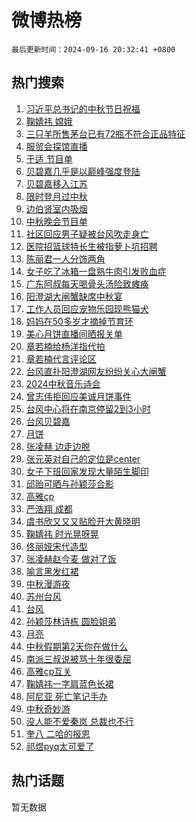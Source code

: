 # 微博热榜

`最后更新时间：2024-09-16 20:32:41 +0800`

## 热门搜索

1. [习近平总书记的中秋节日祝福](https://m.weibo.cn/search?containerid=100103type%3D1%26t%3D10%26q%3D%23%E4%B9%A0%E8%BF%91%E5%B9%B3%E6%80%BB%E4%B9%A6%E8%AE%B0%E7%9A%84%E4%B8%AD%E7%A7%8B%E8%8A%82%E6%97%A5%E7%A5%9D%E7%A6%8F%23&stream_entry_id=51&isnewpage=1&extparam=seat%3D1%26cate%3D10103%26q%3D%2523%25E4%25B9%25A0%25E8%25BF%2591%25E5%25B9%25B3%25E6%2580%25BB%25E4%25B9%25A6%25E8%25AE%25B0%25E7%259A%2584%25E4%25B8%25AD%25E7%25A7%258B%25E8%258A%2582%25E6%2597%25A5%25E7%25A5%259D%25E7%25A6%258F%2523%26dgr%3D0%26filter_type%3Drealtimehot%26stream_entry_id%3D51%26c_type%3D51%26pos%3D0%26display_time%3D1726489960%26pre_seqid%3D17264899601380123658467)
1. [鞠婧祎 嫦娥](https://m.weibo.cn/search?containerid=100103type%3D1%26t%3D10%26q%3D%E9%9E%A0%E5%A9%A7%E7%A5%8E+%E5%AB%A6%E5%A8%A5&stream_entry_id=31&isnewpage=1&extparam=seat%3D1%26realpos%3D1%26q%3D%25E9%259E%25A0%25E5%25A9%25A7%25E7%25A5%258E%2520%25E5%25AB%25A6%25E5%25A8%25A5%26dgr%3D0%26filter_type%3Drealtimehot%26c_type%3D31%26flag%3D1%26band_rank%3D1%26cate%3D5001%26stream_entry_id%3D31%26lcate%3D5001%26pos%3D0%26display_time%3D1726489960%26pre_seqid%3D17264899601380123658467)
1. [三只羊所售茅台已有72瓶不符合正品特征](https://m.weibo.cn/search?containerid=100103type%3D1%26t%3D10%26q%3D%23%E4%B8%89%E5%8F%AA%E7%BE%8A%E6%89%80%E5%94%AE%E8%8C%85%E5%8F%B0%E5%B7%B2%E6%9C%8972%E7%93%B6%E4%B8%8D%E7%AC%A6%E5%90%88%E6%AD%A3%E5%93%81%E7%89%B9%E5%BE%81%23&stream_entry_id=31&isnewpage=1&extparam=seat%3D1%26realpos%3D2%26q%3D%2523%25E4%25B8%2589%25E5%258F%25AA%25E7%25BE%258A%25E6%2589%2580%25E5%2594%25AE%25E8%258C%2585%25E5%258F%25B0%25E5%25B7%25B2%25E6%259C%258972%25E7%2593%25B6%25E4%25B8%258D%25E7%25AC%25A6%25E5%2590%2588%25E6%25AD%25A3%25E5%2593%2581%25E7%2589%25B9%25E5%25BE%2581%2523%26dgr%3D0%26filter_type%3Drealtimehot%26c_type%3D31%26flag%3D1%26band_rank%3D2%26cate%3D5001%26stream_entry_id%3D31%26lcate%3D5001%26pos%3D1%26display_time%3D1726489960%26pre_seqid%3D17264899601380123658467)
1. [服贸会探馆直播](https://m.weibo.cn/search?containerid=100103type%3D1%26t%3D10%26q%3D%23%E6%9C%8D%E8%B4%B8%E4%BC%9A%E6%8E%A2%E9%A6%86%E7%9B%B4%E6%92%AD%23&stream_entry_id=31&isnewpage=1&extparam=seat%3D1%26realpos%3D3%26q%3D%2523%25E6%259C%258D%25E8%25B4%25B8%25E4%25BC%259A%25E6%258E%25A2%25E9%25A6%2586%25E7%259B%25B4%25E6%2592%25AD%2523%26dgr%3D0%26filter_type%3Drealtimehot%26c_type%3D31%26flag%3D0%26band_rank%3D3%26cate%3D5001%26stream_entry_id%3D31%26lcate%3D5001%26pos%3D2%26display_time%3D1726489960%26pre_seqid%3D17264899601380123658467)
1. [于适 节目单](https://m.weibo.cn/search?containerid=100103type%3D1%26t%3D10%26q%3D%E4%BA%8E%E9%80%82+%E8%8A%82%E7%9B%AE%E5%8D%95&stream_entry_id=31&isnewpage=1&extparam=seat%3D1%26realpos%3D4%26q%3D%25E4%25BA%258E%25E9%2580%2582%2520%25E8%258A%2582%25E7%259B%25AE%25E5%258D%2595%26dgr%3D0%26filter_type%3Drealtimehot%26c_type%3D31%26flag%3D1%26band_rank%3D4%26cate%3D5001%26stream_entry_id%3D31%26lcate%3D5001%26pos%3D3%26display_time%3D1726489960%26pre_seqid%3D17264899601380123658467)
1. [贝碧嘉几乎是以巅峰强度登陆](https://m.weibo.cn/search?containerid=100103type%3D1%26t%3D10%26q%3D%23%E8%B4%9D%E7%A2%A7%E5%98%89%E5%87%A0%E4%B9%8E%E6%98%AF%E4%BB%A5%E5%B7%85%E5%B3%B0%E5%BC%BA%E5%BA%A6%E7%99%BB%E9%99%86%23&stream_entry_id=31&isnewpage=1&extparam=seat%3D1%26realpos%3D5%26q%3D%2523%25E8%25B4%259D%25E7%25A2%25A7%25E5%2598%2589%25E5%2587%25A0%25E4%25B9%258E%25E6%2598%25AF%25E4%25BB%25A5%25E5%25B7%2585%25E5%25B3%25B0%25E5%25BC%25BA%25E5%25BA%25A6%25E7%2599%25BB%25E9%2599%2586%2523%26dgr%3D0%26filter_type%3Drealtimehot%26c_type%3D31%26flag%3D2%26band_rank%3D5%26cate%3D5001%26stream_entry_id%3D31%26lcate%3D5001%26pos%3D4%26display_time%3D1726489960%26pre_seqid%3D17264899601380123658467)
1. [贝碧嘉移入江苏](https://m.weibo.cn/search?containerid=100103type%3D1%26t%3D10%26q%3D%23%E8%B4%9D%E7%A2%A7%E5%98%89%E7%A7%BB%E5%85%A5%E6%B1%9F%E8%8B%8F%23&stream_entry_id=31&isnewpage=1&extparam=seat%3D1%26realpos%3D6%26q%3D%2523%25E8%25B4%259D%25E7%25A2%25A7%25E5%2598%2589%25E7%25A7%25BB%25E5%2585%25A5%25E6%25B1%259F%25E8%258B%258F%2523%26dgr%3D0%26filter_type%3Drealtimehot%26c_type%3D31%26flag%3D0%26band_rank%3D6%26cate%3D5001%26stream_entry_id%3D31%26lcate%3D5001%26pos%3D5%26display_time%3D1726489960%26pre_seqid%3D17264899601380123658467)
1. [限时登月过中秋](https://m.weibo.cn/search?containerid=100103type%3D1%26t%3D10%26q%3D%23%E9%99%90%E6%97%B6%E7%99%BB%E6%9C%88%E8%BF%87%E4%B8%AD%E7%A7%8B%23&stream_entry_id=31&isnewpage=1&extparam=seat%3D1%26q%3D%2523%25E9%2599%2590%25E6%2597%25B6%25E7%2599%25BB%25E6%259C%2588%25E8%25BF%2587%25E4%25B8%25AD%25E7%25A7%258B%2523%26dgr%3D0%26filter_type%3Drealtimehot%26adid%3D255494%26c_type%3D31%26band_rank%3D7%26cate%3D5001%26is_ad_pos%3D1%26stream_entry_id%3D31%26lcate%3D5001%26pos%3D6%26display_time%3D1726489960%26pre_seqid%3D17264899601380123658467)
1. [边伯贤室内吸烟](https://m.weibo.cn/search?containerid=100103type%3D1%26t%3D10%26q%3D%E8%BE%B9%E4%BC%AF%E8%B4%A4%E5%AE%A4%E5%86%85%E5%90%B8%E7%83%9F&stream_entry_id=31&isnewpage=1&extparam=seat%3D1%26realpos%3D7%26q%3D%25E8%25BE%25B9%25E4%25BC%25AF%25E8%25B4%25A4%25E5%25AE%25A4%25E5%2586%2585%25E5%2590%25B8%25E7%2583%259F%26dgr%3D0%26filter_type%3Drealtimehot%26c_type%3D31%26flag%3D1%26band_rank%3D7%26cate%3D5001%26stream_entry_id%3D31%26lcate%3D5001%26pos%3D7%26display_time%3D1726489960%26pre_seqid%3D17264899601380123658467)
1. [中秋晚会节目单](https://m.weibo.cn/search?containerid=100103type%3D1%26t%3D10%26q%3D%23%E4%B8%AD%E7%A7%8B%E6%99%9A%E4%BC%9A%E8%8A%82%E7%9B%AE%E5%8D%95%23&stream_entry_id=31&isnewpage=1&extparam=seat%3D1%26realpos%3D8%26q%3D%2523%25E4%25B8%25AD%25E7%25A7%258B%25E6%2599%259A%25E4%25BC%259A%25E8%258A%2582%25E7%259B%25AE%25E5%258D%2595%2523%26dgr%3D0%26filter_type%3Drealtimehot%26c_type%3D31%26flag%3D0%26band_rank%3D8%26cate%3D5001%26stream_entry_id%3D31%26lcate%3D5001%26pos%3D8%26display_time%3D1726489960%26pre_seqid%3D17264899601380123658467)
1. [社区回应男子疑被台风吹走身亡](https://m.weibo.cn/search?containerid=100103type%3D1%26t%3D10%26q%3D%23%E7%A4%BE%E5%8C%BA%E5%9B%9E%E5%BA%94%E7%94%B7%E5%AD%90%E7%96%91%E8%A2%AB%E5%8F%B0%E9%A3%8E%E5%90%B9%E8%B5%B0%E8%BA%AB%E4%BA%A1%23&stream_entry_id=31&isnewpage=1&extparam=seat%3D1%26realpos%3D9%26q%3D%2523%25E7%25A4%25BE%25E5%258C%25BA%25E5%259B%259E%25E5%25BA%2594%25E7%2594%25B7%25E5%25AD%2590%25E7%2596%2591%25E8%25A2%25AB%25E5%258F%25B0%25E9%25A3%258E%25E5%2590%25B9%25E8%25B5%25B0%25E8%25BA%25AB%25E4%25BA%25A1%2523%26dgr%3D0%26filter_type%3Drealtimehot%26c_type%3D31%26flag%3D0%26band_rank%3D9%26cate%3D5001%26stream_entry_id%3D31%26lcate%3D5001%26pos%3D9%26display_time%3D1726489960%26pre_seqid%3D17264899601380123658467)
1. [医院招篮球特长生被指萝卜坑招聘](https://m.weibo.cn/search?containerid=100103type%3D1%26t%3D10%26q%3D%23%E5%8C%BB%E9%99%A2%E6%8B%9B%E7%AF%AE%E7%90%83%E7%89%B9%E9%95%BF%E7%94%9F%E8%A2%AB%E6%8C%87%E8%90%9D%E5%8D%9C%E5%9D%91%E6%8B%9B%E8%81%98%23&stream_entry_id=31&isnewpage=1&extparam=seat%3D1%26realpos%3D10%26q%3D%2523%25E5%258C%25BB%25E9%2599%25A2%25E6%258B%259B%25E7%25AF%25AE%25E7%2590%2583%25E7%2589%25B9%25E9%2595%25BF%25E7%2594%259F%25E8%25A2%25AB%25E6%258C%2587%25E8%2590%259D%25E5%258D%259C%25E5%259D%2591%25E6%258B%259B%25E8%2581%2598%2523%26dgr%3D0%26filter_type%3Drealtimehot%26c_type%3D31%26flag%3D1%26band_rank%3D10%26cate%3D5001%26stream_entry_id%3D31%26lcate%3D5001%26pos%3D10%26display_time%3D1726489960%26pre_seqid%3D17264899601380123658467)
1. [陈丽君一人分饰两角](https://m.weibo.cn/search?containerid=100103type%3D1%26t%3D10%26q%3D%E9%99%88%E4%B8%BD%E5%90%9B%E4%B8%80%E4%BA%BA%E5%88%86%E9%A5%B0%E4%B8%A4%E8%A7%92&stream_entry_id=31&isnewpage=1&extparam=seat%3D1%26realpos%3D11%26q%3D%25E9%2599%2588%25E4%25B8%25BD%25E5%2590%259B%25E4%25B8%2580%25E4%25BA%25BA%25E5%2588%2586%25E9%25A5%25B0%25E4%25B8%25A4%25E8%25A7%2592%26dgr%3D0%26filter_type%3Drealtimehot%26c_type%3D31%26flag%3D1%26band_rank%3D11%26cate%3D5001%26stream_entry_id%3D31%26lcate%3D5001%26pos%3D11%26display_time%3D1726489960%26pre_seqid%3D17264899601380123658467)
1. [女子吃了冰箱一盘熟牛肉引发败血症](https://m.weibo.cn/search?containerid=100103type%3D1%26t%3D10%26q%3D%23%E5%A5%B3%E5%AD%90%E5%90%83%E4%BA%86%E5%86%B0%E7%AE%B1%E4%B8%80%E7%9B%98%E7%86%9F%E7%89%9B%E8%82%89%E5%BC%95%E5%8F%91%E8%B4%A5%E8%A1%80%E7%97%87%23&stream_entry_id=31&isnewpage=1&extparam=seat%3D1%26realpos%3D12%26q%3D%2523%25E5%25A5%25B3%25E5%25AD%2590%25E5%2590%2583%25E4%25BA%2586%25E5%2586%25B0%25E7%25AE%25B1%25E4%25B8%2580%25E7%259B%2598%25E7%2586%259F%25E7%2589%259B%25E8%2582%2589%25E5%25BC%2595%25E5%258F%2591%25E8%25B4%25A5%25E8%25A1%2580%25E7%2597%2587%2523%26dgr%3D0%26filter_type%3Drealtimehot%26c_type%3D31%26flag%3D2%26band_rank%3D12%26cate%3D5001%26stream_entry_id%3D31%26lcate%3D5001%26pos%3D12%26display_time%3D1726489960%26pre_seqid%3D17264899601380123658467)
1. [广东阿叔每天喝骨头汤险致瘫痪](https://m.weibo.cn/search?containerid=100103type%3D1%26t%3D10%26q%3D%23%E5%B9%BF%E4%B8%9C%E9%98%BF%E5%8F%94%E6%AF%8F%E5%A4%A9%E5%96%9D%E9%AA%A8%E5%A4%B4%E6%B1%A4%E9%99%A9%E8%87%B4%E7%98%AB%E7%97%AA%23&stream_entry_id=31&isnewpage=1&extparam=seat%3D1%26realpos%3D13%26q%3D%2523%25E5%25B9%25BF%25E4%25B8%259C%25E9%2598%25BF%25E5%258F%2594%25E6%25AF%258F%25E5%25A4%25A9%25E5%2596%259D%25E9%25AA%25A8%25E5%25A4%25B4%25E6%25B1%25A4%25E9%2599%25A9%25E8%2587%25B4%25E7%2598%25AB%25E7%2597%25AA%2523%26dgr%3D0%26filter_type%3Drealtimehot%26c_type%3D31%26flag%3D1%26band_rank%3D13%26cate%3D5001%26stream_entry_id%3D31%26lcate%3D5001%26pos%3D13%26display_time%3D1726489960%26pre_seqid%3D17264899601380123658467)
1. [阳澄湖大闸蟹缺席中秋宴](https://m.weibo.cn/search?containerid=100103type%3D1%26t%3D10%26q%3D%23%E9%98%B3%E6%BE%84%E6%B9%96%E5%A4%A7%E9%97%B8%E8%9F%B9%E7%BC%BA%E5%B8%AD%E4%B8%AD%E7%A7%8B%E5%AE%B4%23&stream_entry_id=31&isnewpage=1&extparam=seat%3D1%26realpos%3D14%26q%3D%2523%25E9%2598%25B3%25E6%25BE%2584%25E6%25B9%2596%25E5%25A4%25A7%25E9%2597%25B8%25E8%259F%25B9%25E7%25BC%25BA%25E5%25B8%25AD%25E4%25B8%25AD%25E7%25A7%258B%25E5%25AE%25B4%2523%26dgr%3D0%26filter_type%3Drealtimehot%26c_type%3D31%26flag%3D1%26band_rank%3D14%26cate%3D5001%26stream_entry_id%3D31%26lcate%3D5001%26pos%3D14%26display_time%3D1726489960%26pre_seqid%3D17264899601380123658467)
1. [工作人员回应宠物乐园现熊猫犬](https://m.weibo.cn/search?containerid=100103type%3D1%26t%3D10%26q%3D%23%E5%B7%A5%E4%BD%9C%E4%BA%BA%E5%91%98%E5%9B%9E%E5%BA%94%E5%AE%A0%E7%89%A9%E4%B9%90%E5%9B%AD%E7%8E%B0%E7%86%8A%E7%8C%AB%E7%8A%AC%23&stream_entry_id=31&isnewpage=1&extparam=seat%3D1%26realpos%3D15%26q%3D%2523%25E5%25B7%25A5%25E4%25BD%259C%25E4%25BA%25BA%25E5%2591%2598%25E5%259B%259E%25E5%25BA%2594%25E5%25AE%25A0%25E7%2589%25A9%25E4%25B9%2590%25E5%259B%25AD%25E7%258E%25B0%25E7%2586%258A%25E7%258C%25AB%25E7%258A%25AC%2523%26dgr%3D0%26filter_type%3Drealtimehot%26c_type%3D31%26flag%3D1%26band_rank%3D15%26cate%3D5001%26stream_entry_id%3D31%26lcate%3D5001%26pos%3D15%26display_time%3D1726489960%26pre_seqid%3D17264899601380123658467)
1. [妈妈在50多岁才摘掉节育环](https://m.weibo.cn/search?containerid=100103type%3D1%26t%3D10%26q%3D%E5%A6%88%E5%A6%88%E5%9C%A850%E5%A4%9A%E5%B2%81%E6%89%8D%E6%91%98%E6%8E%89%E8%8A%82%E8%82%B2%E7%8E%AF&stream_entry_id=31&isnewpage=1&extparam=seat%3D1%26realpos%3D16%26q%3D%25E5%25A6%2588%25E5%25A6%2588%25E5%259C%25A850%25E5%25A4%259A%25E5%25B2%2581%25E6%2589%258D%25E6%2591%2598%25E6%258E%2589%25E8%258A%2582%25E8%2582%25B2%25E7%258E%25AF%26dgr%3D0%26filter_type%3Drealtimehot%26c_type%3D31%26flag%3D1%26band_rank%3D16%26cate%3D5001%26stream_entry_id%3D31%26lcate%3D5001%26pos%3D16%26display_time%3D1726489960%26pre_seqid%3D17264899601380123658467)
1. [美心月饼直播间晒报关单](https://m.weibo.cn/search?containerid=100103type%3D1%26t%3D10%26q%3D%23%E7%BE%8E%E5%BF%83%E6%9C%88%E9%A5%BC%E7%9B%B4%E6%92%AD%E9%97%B4%E6%99%92%E6%8A%A5%E5%85%B3%E5%8D%95%23&stream_entry_id=31&isnewpage=1&extparam=seat%3D1%26realpos%3D17%26q%3D%2523%25E7%25BE%258E%25E5%25BF%2583%25E6%259C%2588%25E9%25A5%25BC%25E7%259B%25B4%25E6%2592%25AD%25E9%2597%25B4%25E6%2599%2592%25E6%258A%25A5%25E5%2585%25B3%25E5%258D%2595%2523%26dgr%3D0%26filter_type%3Drealtimehot%26c_type%3D31%26flag%3D2%26band_rank%3D17%26cate%3D5001%26stream_entry_id%3D31%26lcate%3D5001%26pos%3D17%26display_time%3D1726489960%26pre_seqid%3D17264899601380123658467)
1. [章若楠给杨洋指代拍](https://m.weibo.cn/search?containerid=100103type%3D1%26t%3D10%26q%3D%23%E7%AB%A0%E8%8B%A5%E6%A5%A0%E7%BB%99%E6%9D%A8%E6%B4%8B%E6%8C%87%E4%BB%A3%E6%8B%8D%23&stream_entry_id=31&isnewpage=1&extparam=seat%3D1%26realpos%3D18%26q%3D%2523%25E7%25AB%25A0%25E8%258B%25A5%25E6%25A5%25A0%25E7%25BB%2599%25E6%259D%25A8%25E6%25B4%258B%25E6%258C%2587%25E4%25BB%25A3%25E6%258B%258D%2523%26dgr%3D0%26filter_type%3Drealtimehot%26c_type%3D31%26flag%3D1%26band_rank%3D18%26cate%3D5001%26stream_entry_id%3D31%26lcate%3D5001%26pos%3D18%26display_time%3D1726489960%26pre_seqid%3D17264899601380123658467)
1. [章若楠代言评论区](https://m.weibo.cn/search?containerid=100103type%3D1%26t%3D10%26q%3D%E7%AB%A0%E8%8B%A5%E6%A5%A0%E4%BB%A3%E8%A8%80%E8%AF%84%E8%AE%BA%E5%8C%BA&stream_entry_id=31&isnewpage=1&extparam=seat%3D1%26realpos%3D19%26q%3D%25E7%25AB%25A0%25E8%258B%25A5%25E6%25A5%25A0%25E4%25BB%25A3%25E8%25A8%2580%25E8%25AF%2584%25E8%25AE%25BA%25E5%258C%25BA%26dgr%3D0%26filter_type%3Drealtimehot%26c_type%3D31%26flag%3D1%26band_rank%3D19%26cate%3D5001%26stream_entry_id%3D31%26lcate%3D5001%26pos%3D19%26display_time%3D1726489960%26pre_seqid%3D17264899601380123658467)
1. [台风直扑阳澄湖网友纷纷关心大闸蟹](https://m.weibo.cn/search?containerid=100103type%3D1%26t%3D10%26q%3D%23%E5%8F%B0%E9%A3%8E%E7%9B%B4%E6%89%91%E9%98%B3%E6%BE%84%E6%B9%96%E7%BD%91%E5%8F%8B%E7%BA%B7%E7%BA%B7%E5%85%B3%E5%BF%83%E5%A4%A7%E9%97%B8%E8%9F%B9%23&stream_entry_id=31&isnewpage=1&extparam=seat%3D1%26realpos%3D20%26q%3D%2523%25E5%258F%25B0%25E9%25A3%258E%25E7%259B%25B4%25E6%2589%2591%25E9%2598%25B3%25E6%25BE%2584%25E6%25B9%2596%25E7%25BD%2591%25E5%258F%258B%25E7%25BA%25B7%25E7%25BA%25B7%25E5%2585%25B3%25E5%25BF%2583%25E5%25A4%25A7%25E9%2597%25B8%25E8%259F%25B9%2523%26dgr%3D0%26filter_type%3Drealtimehot%26c_type%3D31%26flag%3D1%26band_rank%3D20%26cate%3D5001%26stream_entry_id%3D31%26lcate%3D5001%26pos%3D20%26display_time%3D1726489960%26pre_seqid%3D17264899601380123658467)
1. [2024中秋音乐诗会](https://m.weibo.cn/search?containerid=100103type%3D1%26t%3D10%26q%3D%232024%E4%B8%AD%E7%A7%8B%E9%9F%B3%E4%B9%90%E8%AF%97%E4%BC%9A%23&stream_entry_id=31&isnewpage=1&extparam=seat%3D1%26realpos%3D21%26q%3D%25232024%25E4%25B8%25AD%25E7%25A7%258B%25E9%259F%25B3%25E4%25B9%2590%25E8%25AF%2597%25E4%25BC%259A%2523%26dgr%3D0%26filter_type%3Drealtimehot%26c_type%3D31%26flag%3D1%26band_rank%3D21%26cate%3D5001%26stream_entry_id%3D31%26lcate%3D5001%26pos%3D21%26display_time%3D1726489960%26pre_seqid%3D17264899601380123658467)
1. [曾志伟拒回应美诚月饼事件](https://m.weibo.cn/search?containerid=100103type%3D1%26t%3D10%26q%3D%E6%9B%BE%E5%BF%97%E4%BC%9F%E6%8B%92%E5%9B%9E%E5%BA%94%E7%BE%8E%E8%AF%9A%E6%9C%88%E9%A5%BC%E4%BA%8B%E4%BB%B6&stream_entry_id=31&isnewpage=1&extparam=seat%3D1%26realpos%3D22%26q%3D%25E6%259B%25BE%25E5%25BF%2597%25E4%25BC%259F%25E6%258B%2592%25E5%259B%259E%25E5%25BA%2594%25E7%25BE%258E%25E8%25AF%259A%25E6%259C%2588%25E9%25A5%25BC%25E4%25BA%258B%25E4%25BB%25B6%26dgr%3D0%26filter_type%3Drealtimehot%26c_type%3D31%26flag%3D2%26band_rank%3D22%26cate%3D5001%26stream_entry_id%3D31%26lcate%3D5001%26pos%3D22%26display_time%3D1726489960%26pre_seqid%3D17264899601380123658467)
1. [台风中心将在南京停留2到3小时](https://m.weibo.cn/search?containerid=100103type%3D1%26t%3D10%26q%3D%23%E5%8F%B0%E9%A3%8E%E4%B8%AD%E5%BF%83%E5%B0%86%E5%9C%A8%E5%8D%97%E4%BA%AC%E5%81%9C%E7%95%992%E5%88%B03%E5%B0%8F%E6%97%B6%23&stream_entry_id=31&isnewpage=1&extparam=seat%3D1%26realpos%3D23%26q%3D%2523%25E5%258F%25B0%25E9%25A3%258E%25E4%25B8%25AD%25E5%25BF%2583%25E5%25B0%2586%25E5%259C%25A8%25E5%258D%2597%25E4%25BA%25AC%25E5%2581%259C%25E7%2595%25992%25E5%2588%25B03%25E5%25B0%258F%25E6%2597%25B6%2523%26dgr%3D0%26filter_type%3Drealtimehot%26c_type%3D31%26flag%3D0%26band_rank%3D23%26cate%3D5001%26stream_entry_id%3D31%26lcate%3D5001%26pos%3D23%26display_time%3D1726489960%26pre_seqid%3D17264899601380123658467)
1. [台风贝碧嘉](https://m.weibo.cn/search?containerid=100103type%3D1%26t%3D10%26q%3D%E5%8F%B0%E9%A3%8E%E8%B4%9D%E7%A2%A7%E5%98%89&stream_entry_id=31&isnewpage=1&extparam=seat%3D1%26realpos%3D24%26q%3D%25E5%258F%25B0%25E9%25A3%258E%25E8%25B4%259D%25E7%25A2%25A7%25E5%2598%2589%26dgr%3D0%26filter_type%3Drealtimehot%26c_type%3D31%26flag%3D0%26band_rank%3D24%26cate%3D5001%26stream_entry_id%3D31%26lcate%3D5001%26pos%3D24%26display_time%3D1726489960%26pre_seqid%3D17264899601380123658467)
1. [月饼](https://m.weibo.cn/search?containerid=100103type%3D1%26t%3D10%26q%3D%E6%9C%88%E9%A5%BC&stream_entry_id=31&isnewpage=1&extparam=seat%3D1%26realpos%3D25%26q%3D%25E6%259C%2588%25E9%25A5%25BC%26dgr%3D0%26filter_type%3Drealtimehot%26c_type%3D31%26flag%3D1%26band_rank%3D25%26cate%3D5001%26stream_entry_id%3D31%26lcate%3D5001%26pos%3D25%26display_time%3D1726489960%26pre_seqid%3D17264899601380123658467)
1. [张凌赫 边走边脱](https://m.weibo.cn/search?containerid=100103type%3D1%26t%3D10%26q%3D%E5%BC%A0%E5%87%8C%E8%B5%AB+%E8%BE%B9%E8%B5%B0%E8%BE%B9%E8%84%B1&stream_entry_id=31&isnewpage=1&extparam=seat%3D1%26realpos%3D26%26q%3D%25E5%25BC%25A0%25E5%2587%258C%25E8%25B5%25AB%2520%25E8%25BE%25B9%25E8%25B5%25B0%25E8%25BE%25B9%25E8%2584%25B1%26dgr%3D0%26filter_type%3Drealtimehot%26c_type%3D31%26flag%3D1%26band_rank%3D26%26cate%3D5001%26stream_entry_id%3D31%26lcate%3D5001%26pos%3D26%26display_time%3D1726489960%26pre_seqid%3D17264899601380123658467)
1. [张元英对自己的定位是center](https://m.weibo.cn/search?containerid=100103type%3D1%26t%3D10%26q%3D%23%E5%BC%A0%E5%85%83%E8%8B%B1%E5%AF%B9%E8%87%AA%E5%B7%B1%E7%9A%84%E5%AE%9A%E4%BD%8D%E6%98%AFcenter%23&stream_entry_id=31&isnewpage=1&extparam=seat%3D1%26realpos%3D27%26q%3D%2523%25E5%25BC%25A0%25E5%2585%2583%25E8%258B%25B1%25E5%25AF%25B9%25E8%2587%25AA%25E5%25B7%25B1%25E7%259A%2584%25E5%25AE%259A%25E4%25BD%258D%25E6%2598%25AFcenter%2523%26dgr%3D0%26filter_type%3Drealtimehot%26c_type%3D31%26flag%3D0%26band_rank%3D27%26cate%3D5001%26stream_entry_id%3D31%26lcate%3D5001%26pos%3D27%26display_time%3D1726489960%26pre_seqid%3D17264899601380123658467)
1. [女子下班回家发现大量陌生脚印](https://m.weibo.cn/search?containerid=100103type%3D1%26t%3D10%26q%3D%23%E5%A5%B3%E5%AD%90%E4%B8%8B%E7%8F%AD%E5%9B%9E%E5%AE%B6%E5%8F%91%E7%8E%B0%E5%A4%A7%E9%87%8F%E9%99%8C%E7%94%9F%E8%84%9A%E5%8D%B0%23&stream_entry_id=31&isnewpage=1&extparam=seat%3D1%26realpos%3D28%26q%3D%2523%25E5%25A5%25B3%25E5%25AD%2590%25E4%25B8%258B%25E7%258F%25AD%25E5%259B%259E%25E5%25AE%25B6%25E5%258F%2591%25E7%258E%25B0%25E5%25A4%25A7%25E9%2587%258F%25E9%2599%258C%25E7%2594%259F%25E8%2584%259A%25E5%258D%25B0%2523%26dgr%3D0%26filter_type%3Drealtimehot%26c_type%3D31%26flag%3D0%26band_rank%3D28%26cate%3D5001%26stream_entry_id%3D31%26lcate%3D5001%26pos%3D28%26display_time%3D1726489960%26pre_seqid%3D17264899601380123658467)
1. [邱贻可晒与孙颖莎合影](https://m.weibo.cn/search?containerid=100103type%3D1%26t%3D10%26q%3D%E9%82%B1%E8%B4%BB%E5%8F%AF%E6%99%92%E4%B8%8E%E5%AD%99%E9%A2%96%E8%8E%8E%E5%90%88%E5%BD%B1&stream_entry_id=31&isnewpage=1&extparam=seat%3D1%26realpos%3D29%26q%3D%25E9%2582%25B1%25E8%25B4%25BB%25E5%258F%25AF%25E6%2599%2592%25E4%25B8%258E%25E5%25AD%2599%25E9%25A2%2596%25E8%258E%258E%25E5%2590%2588%25E5%25BD%25B1%26dgr%3D0%26filter_type%3Drealtimehot%26c_type%3D31%26flag%3D0%26band_rank%3D29%26cate%3D5001%26stream_entry_id%3D31%26lcate%3D5001%26pos%3D29%26display_time%3D1726489960%26pre_seqid%3D17264899601380123658467)
1. [高雅cp](https://m.weibo.cn/search?containerid=100103type%3D1%26t%3D10%26q%3D%23%E9%AB%98%E9%9B%85cp%23&stream_entry_id=31&isnewpage=1&extparam=seat%3D1%26realpos%3D30%26q%3D%2523%25E9%25AB%2598%25E9%259B%2585cp%2523%26dgr%3D0%26filter_type%3Drealtimehot%26c_type%3D31%26flag%3D0%26band_rank%3D30%26cate%3D5001%26stream_entry_id%3D31%26lcate%3D5001%26pos%3D30%26display_time%3D1726489960%26pre_seqid%3D17264899601380123658467)
1. [严浩翔 成都](https://m.weibo.cn/search?containerid=100103type%3D1%26t%3D10%26q%3D%E4%B8%A5%E6%B5%A9%E7%BF%94+%E6%88%90%E9%83%BD&stream_entry_id=31&isnewpage=1&extparam=seat%3D1%26realpos%3D31%26q%3D%25E4%25B8%25A5%25E6%25B5%25A9%25E7%25BF%2594%2520%25E6%2588%2590%25E9%2583%25BD%26dgr%3D0%26filter_type%3Drealtimehot%26c_type%3D31%26flag%3D1%26band_rank%3D31%26cate%3D5001%26stream_entry_id%3D31%26lcate%3D5001%26pos%3D31%26display_time%3D1726489960%26pre_seqid%3D17264899601380123658467)
1. [虞书欣又又又贴脸开大黄晓明](https://m.weibo.cn/search?containerid=100103type%3D1%26t%3D10%26q%3D%E8%99%9E%E4%B9%A6%E6%AC%A3%E5%8F%88%E5%8F%88%E5%8F%88%E8%B4%B4%E8%84%B8%E5%BC%80%E5%A4%A7%E9%BB%84%E6%99%93%E6%98%8E&stream_entry_id=31&isnewpage=1&extparam=seat%3D1%26realpos%3D32%26q%3D%25E8%2599%259E%25E4%25B9%25A6%25E6%25AC%25A3%25E5%258F%2588%25E5%258F%2588%25E5%258F%2588%25E8%25B4%25B4%25E8%2584%25B8%25E5%25BC%2580%25E5%25A4%25A7%25E9%25BB%2584%25E6%2599%2593%25E6%2598%258E%26dgr%3D0%26filter_type%3Drealtimehot%26c_type%3D31%26flag%3D1%26band_rank%3D32%26cate%3D5001%26stream_entry_id%3D31%26lcate%3D5001%26pos%3D32%26display_time%3D1726489960%26pre_seqid%3D17264899601380123658467)
1. [鞠婧祎 时光晃呀晃](https://m.weibo.cn/search?containerid=100103type%3D1%26t%3D10%26q%3D%E9%9E%A0%E5%A9%A7%E7%A5%8E+%E6%97%B6%E5%85%89%E6%99%83%E5%91%80%E6%99%83&stream_entry_id=31&isnewpage=1&extparam=seat%3D1%26realpos%3D33%26q%3D%25E9%259E%25A0%25E5%25A9%25A7%25E7%25A5%258E%2520%25E6%2597%25B6%25E5%2585%2589%25E6%2599%2583%25E5%2591%2580%25E6%2599%2583%26dgr%3D0%26filter_type%3Drealtimehot%26c_type%3D31%26flag%3D1%26band_rank%3D33%26cate%3D5001%26stream_entry_id%3D31%26lcate%3D5001%26pos%3D33%26display_time%3D1726489960%26pre_seqid%3D17264899601380123658467)
1. [佟丽娅宋代造型](https://m.weibo.cn/search?containerid=100103type%3D1%26t%3D10%26q%3D%E4%BD%9F%E4%B8%BD%E5%A8%85%E5%AE%8B%E4%BB%A3%E9%80%A0%E5%9E%8B&stream_entry_id=31&isnewpage=1&extparam=seat%3D1%26realpos%3D34%26q%3D%25E4%25BD%259F%25E4%25B8%25BD%25E5%25A8%2585%25E5%25AE%258B%25E4%25BB%25A3%25E9%2580%25A0%25E5%259E%258B%26dgr%3D0%26filter_type%3Drealtimehot%26c_type%3D31%26flag%3D1%26band_rank%3D34%26cate%3D5001%26stream_entry_id%3D31%26lcate%3D5001%26pos%3D34%26display_time%3D1726489960%26pre_seqid%3D17264899601380123658467)
1. [张凌赫赵今麦 做对了饭](https://m.weibo.cn/search?containerid=100103type%3D1%26t%3D10%26q%3D%E5%BC%A0%E5%87%8C%E8%B5%AB%E8%B5%B5%E4%BB%8A%E9%BA%A6+%E5%81%9A%E5%AF%B9%E4%BA%86%E9%A5%AD&stream_entry_id=31&isnewpage=1&extparam=seat%3D1%26realpos%3D35%26q%3D%25E5%25BC%25A0%25E5%2587%258C%25E8%25B5%25AB%25E8%25B5%25B5%25E4%25BB%258A%25E9%25BA%25A6%2520%25E5%2581%259A%25E5%25AF%25B9%25E4%25BA%2586%25E9%25A5%25AD%26dgr%3D0%26filter_type%3Drealtimehot%26c_type%3D31%26flag%3D0%26band_rank%3D35%26cate%3D5001%26stream_entry_id%3D31%26lcate%3D5001%26pos%3D35%26display_time%3D1726489960%26pre_seqid%3D17264899601380123658467)
1. [喻言黑发红裙](https://m.weibo.cn/search?containerid=100103type%3D1%26t%3D10%26q%3D%23%E5%96%BB%E8%A8%80%E9%BB%91%E5%8F%91%E7%BA%A2%E8%A3%99%23&stream_entry_id=31&isnewpage=1&extparam=seat%3D1%26realpos%3D36%26q%3D%2523%25E5%2596%25BB%25E8%25A8%2580%25E9%25BB%2591%25E5%258F%2591%25E7%25BA%25A2%25E8%25A3%2599%2523%26dgr%3D0%26filter_type%3Drealtimehot%26c_type%3D31%26flag%3D1%26band_rank%3D36%26cate%3D5001%26stream_entry_id%3D31%26lcate%3D5001%26pos%3D36%26display_time%3D1726489960%26pre_seqid%3D17264899601380123658467)
1. [中秋漫游夜](https://m.weibo.cn/search?containerid=100103type%3D1%26t%3D10%26q%3D%E4%B8%AD%E7%A7%8B%E6%BC%AB%E6%B8%B8%E5%A4%9C&stream_entry_id=31&isnewpage=1&extparam=seat%3D1%26realpos%3D37%26q%3D%25E4%25B8%25AD%25E7%25A7%258B%25E6%25BC%25AB%25E6%25B8%25B8%25E5%25A4%259C%26dgr%3D0%26filter_type%3Drealtimehot%26c_type%3D31%26flag%3D1%26band_rank%3D37%26cate%3D5001%26stream_entry_id%3D31%26lcate%3D5001%26pos%3D37%26display_time%3D1726489960%26pre_seqid%3D17264899601380123658467)
1. [苏州台风](https://m.weibo.cn/search?containerid=100103type%3D1%26t%3D10%26q%3D%E8%8B%8F%E5%B7%9E%E5%8F%B0%E9%A3%8E&stream_entry_id=31&isnewpage=1&extparam=seat%3D1%26realpos%3D38%26q%3D%25E8%258B%258F%25E5%25B7%259E%25E5%258F%25B0%25E9%25A3%258E%26dgr%3D0%26filter_type%3Drealtimehot%26c_type%3D31%26flag%3D0%26band_rank%3D38%26cate%3D5001%26stream_entry_id%3D31%26lcate%3D5001%26pos%3D38%26display_time%3D1726489960%26pre_seqid%3D17264899601380123658467)
1. [台风](https://m.weibo.cn/search?containerid=100103type%3D1%26t%3D10%26q%3D%E5%8F%B0%E9%A3%8E&stream_entry_id=31&isnewpage=1&extparam=seat%3D1%26realpos%3D39%26q%3D%25E5%258F%25B0%25E9%25A3%258E%26dgr%3D0%26filter_type%3Drealtimehot%26c_type%3D31%26flag%3D0%26band_rank%3D39%26cate%3D5001%26stream_entry_id%3D31%26lcate%3D5001%26pos%3D39%26display_time%3D1726489960%26pre_seqid%3D17264899601380123658467)
1. [孙颖莎林诗栋 圆脸姐弟](https://m.weibo.cn/search?containerid=100103type%3D1%26t%3D10%26q%3D%E5%AD%99%E9%A2%96%E8%8E%8E%E6%9E%97%E8%AF%97%E6%A0%8B+%E5%9C%86%E8%84%B8%E5%A7%90%E5%BC%9F&stream_entry_id=31&isnewpage=1&extparam=seat%3D1%26realpos%3D40%26q%3D%25E5%25AD%2599%25E9%25A2%2596%25E8%258E%258E%25E6%259E%2597%25E8%25AF%2597%25E6%25A0%258B%2520%25E5%259C%2586%25E8%2584%25B8%25E5%25A7%2590%25E5%25BC%259F%26dgr%3D0%26filter_type%3Drealtimehot%26c_type%3D31%26flag%3D0%26band_rank%3D40%26cate%3D5001%26stream_entry_id%3D31%26lcate%3D5001%26pos%3D40%26display_time%3D1726489960%26pre_seqid%3D17264899601380123658467)
1. [月亮](https://m.weibo.cn/search?containerid=100103type%3D1%26t%3D10%26q%3D%E6%9C%88%E4%BA%AE&stream_entry_id=31&isnewpage=1&extparam=seat%3D1%26realpos%3D41%26q%3D%25E6%259C%2588%25E4%25BA%25AE%26dgr%3D0%26filter_type%3Drealtimehot%26c_type%3D31%26flag%3D1%26band_rank%3D41%26cate%3D5001%26stream_entry_id%3D31%26lcate%3D5001%26pos%3D41%26display_time%3D1726489960%26pre_seqid%3D17264899601380123658467)
1. [中秋假期第2天你在做什么](https://m.weibo.cn/search?containerid=100103type%3D1%26t%3D10%26q%3D%23%E4%B8%AD%E7%A7%8B%E5%81%87%E6%9C%9F%E7%AC%AC2%E5%A4%A9%E4%BD%A0%E5%9C%A8%E5%81%9A%E4%BB%80%E4%B9%88%23&stream_entry_id=31&isnewpage=1&extparam=seat%3D1%26realpos%3D42%26q%3D%2523%25E4%25B8%25AD%25E7%25A7%258B%25E5%2581%2587%25E6%259C%259F%25E7%25AC%25AC2%25E5%25A4%25A9%25E4%25BD%25A0%25E5%259C%25A8%25E5%2581%259A%25E4%25BB%2580%25E4%25B9%2588%2523%26dgr%3D0%26filter_type%3Drealtimehot%26c_type%3D31%26flag%3D0%26band_rank%3D42%26cate%3D5001%26stream_entry_id%3D31%26lcate%3D5001%26pos%3D42%26display_time%3D1726489960%26pre_seqid%3D17264899601380123658467)
1. [南派三叔说被骂十年很委屈](https://m.weibo.cn/search?containerid=100103type%3D1%26t%3D10%26q%3D%23%E5%8D%97%E6%B4%BE%E4%B8%89%E5%8F%94%E8%AF%B4%E8%A2%AB%E9%AA%82%E5%8D%81%E5%B9%B4%E5%BE%88%E5%A7%94%E5%B1%88%23&stream_entry_id=31&isnewpage=1&extparam=seat%3D1%26realpos%3D43%26q%3D%2523%25E5%258D%2597%25E6%25B4%25BE%25E4%25B8%2589%25E5%258F%2594%25E8%25AF%25B4%25E8%25A2%25AB%25E9%25AA%2582%25E5%258D%2581%25E5%25B9%25B4%25E5%25BE%2588%25E5%25A7%2594%25E5%25B1%2588%2523%26dgr%3D0%26filter_type%3Drealtimehot%26c_type%3D31%26flag%3D0%26band_rank%3D43%26cate%3D5001%26stream_entry_id%3D31%26lcate%3D5001%26pos%3D43%26display_time%3D1726489960%26pre_seqid%3D17264899601380123658467)
1. [高雅cp互关](https://m.weibo.cn/search?containerid=100103type%3D1%26t%3D10%26q%3D%E9%AB%98%E9%9B%85cp%E4%BA%92%E5%85%B3&stream_entry_id=31&isnewpage=1&extparam=seat%3D1%26realpos%3D44%26q%3D%25E9%25AB%2598%25E9%259B%2585cp%25E4%25BA%2592%25E5%2585%25B3%26dgr%3D0%26filter_type%3Drealtimehot%26c_type%3D31%26flag%3D1%26band_rank%3D44%26cate%3D5001%26stream_entry_id%3D31%26lcate%3D5001%26pos%3D44%26display_time%3D1726489960%26pre_seqid%3D17264899601380123658467)
1. [鞠婧祎一字肩蓝色长裙](https://m.weibo.cn/search?containerid=100103type%3D1%26t%3D10%26q%3D%23%E9%9E%A0%E5%A9%A7%E7%A5%8E%E4%B8%80%E5%AD%97%E8%82%A9%E8%93%9D%E8%89%B2%E9%95%BF%E8%A3%99%23&stream_entry_id=31&isnewpage=1&extparam=seat%3D1%26realpos%3D45%26q%3D%2523%25E9%259E%25A0%25E5%25A9%25A7%25E7%25A5%258E%25E4%25B8%2580%25E5%25AD%2597%25E8%2582%25A9%25E8%2593%259D%25E8%2589%25B2%25E9%2595%25BF%25E8%25A3%2599%2523%26dgr%3D0%26filter_type%3Drealtimehot%26c_type%3D31%26flag%3D1%26band_rank%3D45%26cate%3D5001%26stream_entry_id%3D31%26lcate%3D5001%26pos%3D45%26display_time%3D1726489960%26pre_seqid%3D17264899601380123658467)
1. [阿尼亚 死亡笔记手办](https://m.weibo.cn/search?containerid=100103type%3D1%26t%3D10%26q%3D%E9%98%BF%E5%B0%BC%E4%BA%9A+%E6%AD%BB%E4%BA%A1%E7%AC%94%E8%AE%B0%E6%89%8B%E5%8A%9E&stream_entry_id=31&isnewpage=1&extparam=seat%3D1%26realpos%3D46%26q%3D%25E9%2598%25BF%25E5%25B0%25BC%25E4%25BA%259A%2520%25E6%25AD%25BB%25E4%25BA%25A1%25E7%25AC%2594%25E8%25AE%25B0%25E6%2589%258B%25E5%258A%259E%26dgr%3D0%26filter_type%3Drealtimehot%26c_type%3D31%26flag%3D1%26band_rank%3D46%26cate%3D5001%26stream_entry_id%3D31%26lcate%3D5001%26pos%3D46%26display_time%3D1726489960%26pre_seqid%3D17264899601380123658467)
1. [中秋奇妙游](https://m.weibo.cn/search?containerid=100103type%3D1%26t%3D10%26q%3D%E4%B8%AD%E7%A7%8B%E5%A5%87%E5%A6%99%E6%B8%B8&stream_entry_id=31&isnewpage=1&extparam=seat%3D1%26realpos%3D47%26q%3D%25E4%25B8%25AD%25E7%25A7%258B%25E5%25A5%2587%25E5%25A6%2599%25E6%25B8%25B8%26dgr%3D0%26filter_type%3Drealtimehot%26c_type%3D31%26flag%3D1%26band_rank%3D47%26cate%3D5001%26stream_entry_id%3D31%26lcate%3D5001%26pos%3D47%26display_time%3D1726489960%26pre_seqid%3D17264899601380123658467)
1. [没人能不爱秦岚 总裁也不行](https://m.weibo.cn/search?containerid=100103type%3D1%26t%3D10%26q%3D%E6%B2%A1%E4%BA%BA%E8%83%BD%E4%B8%8D%E7%88%B1%E7%A7%A6%E5%B2%9A+%E6%80%BB%E8%A3%81%E4%B9%9F%E4%B8%8D%E8%A1%8C&stream_entry_id=31&isnewpage=1&extparam=seat%3D1%26realpos%3D48%26q%3D%25E6%25B2%25A1%25E4%25BA%25BA%25E8%2583%25BD%25E4%25B8%258D%25E7%2588%25B1%25E7%25A7%25A6%25E5%25B2%259A%2520%25E6%2580%25BB%25E8%25A3%2581%25E4%25B9%259F%25E4%25B8%258D%25E8%25A1%258C%26dgr%3D0%26filter_type%3Drealtimehot%26c_type%3D31%26flag%3D0%26band_rank%3D48%26cate%3D5001%26stream_entry_id%3D31%26lcate%3D5001%26pos%3D48%26display_time%3D1726489960%26pre_seqid%3D17264899601380123658467)
1. [奎八 二哈的报恩](https://m.weibo.cn/search?containerid=100103type%3D1%26t%3D10%26q%3D%E5%A5%8E%E5%85%AB+%E4%BA%8C%E5%93%88%E7%9A%84%E6%8A%A5%E6%81%A9&stream_entry_id=31&isnewpage=1&extparam=seat%3D1%26realpos%3D49%26q%3D%25E5%25A5%258E%25E5%2585%25AB%2520%25E4%25BA%258C%25E5%2593%2588%25E7%259A%2584%25E6%258A%25A5%25E6%2581%25A9%26dgr%3D0%26filter_type%3Drealtimehot%26c_type%3D31%26flag%3D1%26band_rank%3D49%26cate%3D5001%26stream_entry_id%3D31%26lcate%3D5001%26pos%3D49%26display_time%3D1726489960%26pre_seqid%3D17264899601380123658467)
1. [祁煜pyq太可爱了](https://m.weibo.cn/search?containerid=100103type%3D1%26t%3D10%26q%3D%E7%A5%81%E7%85%9Cpyq%E5%A4%AA%E5%8F%AF%E7%88%B1%E4%BA%86&stream_entry_id=31&isnewpage=1&extparam=seat%3D1%26realpos%3D50%26q%3D%25E7%25A5%2581%25E7%2585%259Cpyq%25E5%25A4%25AA%25E5%258F%25AF%25E7%2588%25B1%25E4%25BA%2586%26dgr%3D0%26filter_type%3Drealtimehot%26c_type%3D31%26flag%3D1%26band_rank%3D50%26cate%3D5001%26stream_entry_id%3D31%26lcate%3D5001%26pos%3D50%26display_time%3D1726489960%26pre_seqid%3D17264899601380123658467)

## 热门话题

暂无数据
